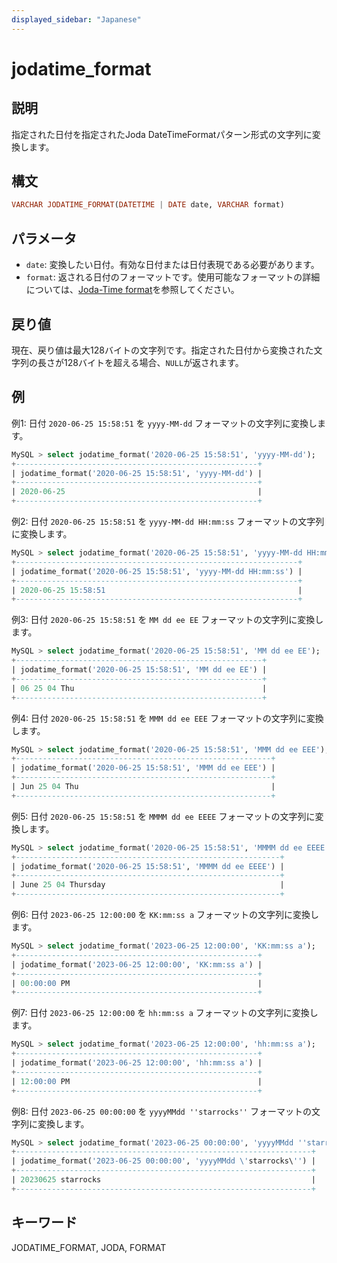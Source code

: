 ```yaml
---
displayed_sidebar: "Japanese"
---
```


# jodatime_format

## 説明

指定された日付を指定されたJoda DateTimeFormatパターン形式の文字列に変換します。

## 構文

```Haskell
VARCHAR JODATIME_FORMAT(DATETIME | DATE date, VARCHAR format)
```

## パラメータ

- `date`: 変換したい日付。有効な日付または日付表現である必要があります。
- `format`: 返される日付のフォーマットです。使用可能なフォーマットの詳細については、[Joda-Time format](https://joda-time.sourceforge.net/apidocs/org/joda/time/format/DateTimeFormat.html)を参照してください。

## 戻り値

現在、戻り値は最大128バイトの文字列です。指定された日付から変換された文字列の長さが128バイトを超える場合、`NULL`が返されます。

## 例

例1: 日付 `2020-06-25 15:58:51` を `yyyy-MM-dd` フォーマットの文字列に変換します。

```SQL
MySQL > select jodatime_format('2020-06-25 15:58:51', 'yyyy-MM-dd');
+------------------------------------------------------+
| jodatime_format('2020-06-25 15:58:51', 'yyyy-MM-dd') |
+------------------------------------------------------+
| 2020-06-25                                           |
+------------------------------------------------------+
```

例2: 日付 `2020-06-25 15:58:51` を `yyyy-MM-dd HH:mm:ss` フォーマットの文字列に変換します。

```SQL
MySQL > select jodatime_format('2020-06-25 15:58:51', 'yyyy-MM-dd HH:mm:ss');
+---------------------------------------------------------------+
| jodatime_format('2020-06-25 15:58:51', 'yyyy-MM-dd HH:mm:ss') |
+---------------------------------------------------------------+
| 2020-06-25 15:58:51                                           |
+---------------------------------------------------------------+
```

例3: 日付 `2020-06-25 15:58:51` を `MM dd ee EE` フォーマットの文字列に変換します。

```SQL
MySQL > select jodatime_format('2020-06-25 15:58:51', 'MM dd ee EE');
+-------------------------------------------------------+
| jodatime_format('2020-06-25 15:58:51', 'MM dd ee EE') |
+-------------------------------------------------------+
| 06 25 04 Thu                                          |
+-------------------------------------------------------+
```

例4: 日付 `2020-06-25 15:58:51` を `MMM dd ee EEE` フォーマットの文字列に変換します。

```SQL
MySQL > select jodatime_format('2020-06-25 15:58:51', 'MMM dd ee EEE');
+---------------------------------------------------------+
| jodatime_format('2020-06-25 15:58:51', 'MMM dd ee EEE') |
+---------------------------------------------------------+
| Jun 25 04 Thu                                           |
+---------------------------------------------------------+
```

例5: 日付 `2020-06-25 15:58:51` を `MMMM dd ee EEEE` フォーマットの文字列に変換します。

```SQL
MySQL > select jodatime_format('2020-06-25 15:58:51', 'MMMM dd ee EEEE');
+-----------------------------------------------------------+
| jodatime_format('2020-06-25 15:58:51', 'MMMM dd ee EEEE') |
+-----------------------------------------------------------+
| June 25 04 Thursday                                       |
+-----------------------------------------------------------+
```

例6: 日付 `2023-06-25 12:00:00` を `KK:mm:ss a` フォーマットの文字列に変換します。

```SQL
MySQL > select jodatime_format('2023-06-25 12:00:00', 'KK:mm:ss a');
+------------------------------------------------------+
| jodatime_format('2023-06-25 12:00:00', 'KK:mm:ss a') |
+------------------------------------------------------+
| 00:00:00 PM                                          |
+------------------------------------------------------+
```

例7: 日付 `2023-06-25 12:00:00` を `hh:mm:ss a` フォーマットの文字列に変換します。

```SQL
MySQL > select jodatime_format('2023-06-25 12:00:00', 'hh:mm:ss a');
+------------------------------------------------------+
| jodatime_format('2023-06-25 12:00:00', 'hh:mm:ss a') |
+------------------------------------------------------+
| 12:00:00 PM                                          |
+------------------------------------------------------+
```

例8: 日付 `2023-06-25 00:00:00` を `yyyyMMdd ''starrocks''` フォーマットの文字列に変換します。

```SQL
MySQL > select jodatime_format('2023-06-25 00:00:00', 'yyyyMMdd ''starrocks''');
+------------------------------------------------------------------+
| jodatime_format('2023-06-25 00:00:00', 'yyyyMMdd \'starrocks\'') |
+------------------------------------------------------------------+
| 20230625 starrocks                                               |
+------------------------------------------------------------------+
```

## キーワード

JODATIME_FORMAT, JODA, FORMAT
